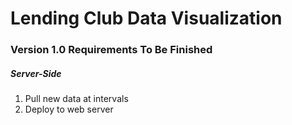 # Lending Club Data Visualization

### Version 1.0 Requirements To Be Finished

##### Server-Side

1. Pull new data at intervals
2. Deploy to web server
